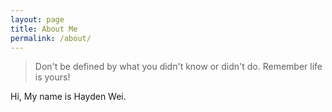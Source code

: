 ```yaml
---
layout: page
title: About Me
permalink: /about/
---
```

> Don't be defined by what you didn't know or didn't do. Remember life is yours!

Hi, My name is Hayden Wei.
